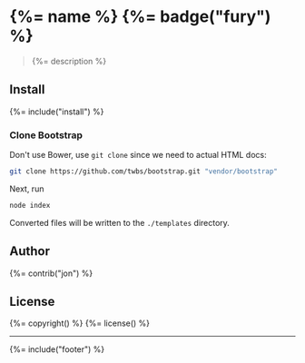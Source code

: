 # {%= name %} {%= badge("fury") %}

> {%= description %}

## Install
{%= include("install") %}

### Clone Bootstrap

Don't use Bower, use `git clone` since we need to actual HTML docs:

```bash
git clone https://github.com/twbs/bootstrap.git "vendor/bootstrap"
```

Next, run

```bash
node index
```

Converted files will be written to the `./templates` directory.

## Author
{%= contrib("jon") %}

## License
{%= copyright() %}
{%= license() %}

***

{%= include("footer") %}